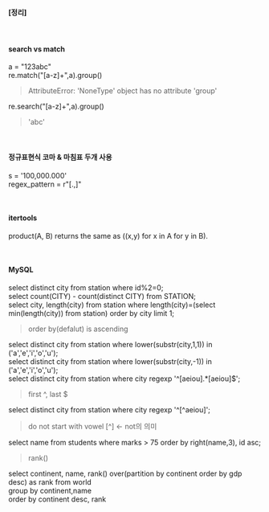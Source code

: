 #### [정리]

<br>

#### search vs match 
a = "123abc" <br>
re.match("[a-z]+",a).group() <br>

> AttributeError: 'NoneType' object has no attribute 'group'<br>

re.search("[a-z]+",a).group()<br>

> 'abc' <br>

<br>

#### 정규표현식 코마 & 마침표 두개 사용
s = '100,000.000' <br>
regex_pattern = r"[.,]"  <br>

<br>

#### itertools
product(A, B) returns the same as ((x,y) for x in A for y in B). <br>

<br>

#### MySQL
select distinct city from station where id%2=0; <br>
select count(CITY) - count(distinct CITY) from STATION; <br>
select city, length(city) from station where length(city)=(select min(length(city)) from station) order by city limit 1; <br>

> order by(defalut) is ascending <br>

select distinct city from station where lower(substr(city,1,1)) in ('a','e','i','o','u'); <br>
select distinct city from station where lower(substr(city,-1)) in ('a','e','i','o','u'); <br>
select distinct city from station where city regexp '^[aeiou].*[aeiou]$'; <br>

> first ^, last $

select distinct city from station where city regexp '^[^aeiou]'; <br>

> do not start with vowel [^] <- not의 의미 

select name from students where marks > 75 order by right(name,3), id asc; <br>

> rank() <br>

select continent, name, rank() over(partition by continent order by gdp desc) as rank  from world <br>
group by continent,name <br>
order by continent desc, rank  <br>
